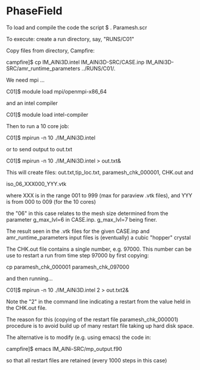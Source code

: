 # PhaseField
To load and compile the code the script $ . Paramesh.scr

To execute: create a run directory, say, "RUNS/C01"

Copy files from directory, Campfire:

campfire]$ cp IM_AlNi3D.intel IM_AlNi3D-SRC/CASE.inp IM_AlNi3D-SRC/amr_runtime_parameters ../RUNS/C01/.

We need mpi ...

C01]$ module load mpi/openmpi-x86_64

and an intel compiler

C01]$ module load intel-compiler

Then to run a 10 core job:

C01]$ mpirun -n 10 ./IM_AlNi3D.intel 

or to send output to out.txt

C01]$ mpirun -n 10 ./IM_AlNi3D.intel > out.txt&

This will create files: out.txt,tip_loc.txt, paramesh_chk_000001, CHK.out and

iso_06_XXX000_YYY.vtk

where XXX is in the range 001 to 999 (max for paraview .vtk files), and YYY is from 000 to 009 (for the 10 cores)

the "06" in this case relates to the mesh size determined from the parameter g_max_lvl=6 in CASE.inp. g_max_lvl=7 being finer.

The result seen in the .vtk files for the given CASE.inp and amr_runtime_parameters input files is (eventually) a cubic "hopper" crystal

The CHK.out file contains a single number, e.g. 97000. This number can be use to restart a run from time step 97000 by first copying:

cp paramesh_chk_000001 paramesh_chk_097000

and then running...

C01]$ mpirun -n 10 ./IM_AlNi3D.intel 2 > out.txt2& 

Note the "2" in the command line indicating a restart from the value held in the CHK.out file. 

The reason for this (copying of the restart file paramesh_chk_000001) procedure is to avoid build up of many restart file taking up hard disk space.

The alternative is to modify (e.g. using emacs) the code in:

campfire]$ emacs IM_AlNi-SRC/mp_output.f90

so that all restart files are retained (every 1000 steps in this case)
